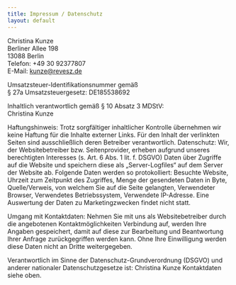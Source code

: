 ```yaml
---
title: Impressum / Datenschutz
layout: default
---
```


Christina Kunze<br>
Berliner Allee 198<br>
13088 Berlin<br>
Telefon: +49 30 92377807<br>
E-Mail: kunze@revesz.de

Umsatzsteuer-Identifikationsnummer gemäß<br>
§ 27a Umsatzsteuergesetz: DE185538692

Inhaltlich verantwortlich gemäß § 10 Absatz 3 MDStV:<br>
Christina Kunze

Haftungshinweis: Trotz sorgfältiger inhaltlicher Kontrolle übernehmen wir keine Haftung für die Inhalte externer Links.
Für den Inhalt der verlinkten Seiten sind ausschließlich deren Betreiber verantwortlich.
Datenschutz: Wir, der Websitebetreiber bzw. Seitenprovider, erheben aufgrund unseres berechtigten Interesses (s. Art. 6 Abs. 1 lit. f. DSGVO) Daten über Zugriffe auf die Website und speichern diese als „Server-Logfiles“ auf dem Server der Website ab. Folgende Daten werden so protokolliert: Besuchte Website, Uhrzeit zum Zeitpunkt des Zugriffes, Menge der gesendeten Daten in Byte, Quelle/Verweis, von welchem Sie auf die Seite gelangten, Verwendeter Browser, Verwendetes Betriebssystem, Verwendete IP-Adresse.
Eine Auswertung der Daten zu Marketingzwecken findet nicht statt.

Umgang mit Kontaktdaten: Nehmen Sie mit uns als Websitebetreiber durch die angebotenen Kontaktmöglichkeiten Verbindung auf, werden Ihre Angaben gespeichert, damit auf diese zur Bearbeitung und Beantwortung Ihrer Anfrage zurückgegriffen werden kann.
Ohne Ihre Einwilligung werden diese Daten nicht an Dritte weitergegeben.

Verantwortlich im Sinne der Datenschutz-Grundverordnung (DSGVO) und anderer nationaler Datenschutzgesetze ist:
Christina Kunze
Kontaktdaten siehe oben. 
